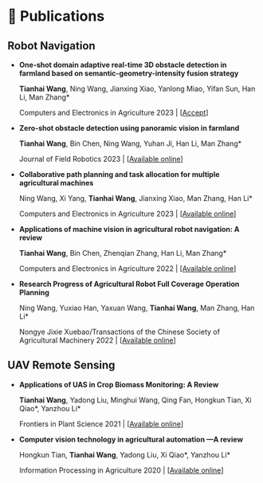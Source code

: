 # 📝 Publications
## Robot Navigation

- **One-shot domain adaptive real-time 3D obstacle detection in farmland based on semantic-geometry-intensity fusion strategy**

    **Tianhai Wang**, Ning Wang, Jianxing Xiao, Yanlong Miao, Yifan Sun, Han Li, Man Zhang\*

    Computers and Electronics in Agriculture 2023 \| [[Accept](https://authors.elsevier.com/tracking/article/details.do?aid=108264&jid=COMPAG&surname=Zhang)]
- **Zero-shot obstacle detection using panoramic vision in farmland**

    **Tianhai Wang**, Bin Chen, Ning Wang, Yuhan Ji, Han Li, Man Zhang\*

    Journal of Field Robotics 2023 \| [[Available online](https://onlinelibrary.wiley.com/doi/10.1002/rob.22224)]

- **Collaborative path planning and task allocation for multiple agricultural machines**

    Ning Wang, Xi Yang, **Tianhai Wang**, Jianxing Xiao, Man Zhang, Han Li\*

    Computers and Electronics in Agriculture 2023 \| [[Available online](https://www.sciencedirect.com/science/article/pii/S0168169923006063)]

- **Applications of machine vision in agricultural robot navigation: A review**

    **Tianhai Wang**, Bin Chen, Zhenqian Zhang, Han Li, Man Zhang\*

    Computers and Electronics in Agriculture 2022 \| [[Available online](https://www.sciencedirect.com/science/article/pii/S0168169922004021)]

- **Research Progress of Agricultural Robot Full Coverage Operation Planning**

    Ning Wang, Yuxiao Han, Yaxuan Wang, **Tianhai Wang**, Man Zhang, Han Li\*

    Nongye Jixie Xuebao/Transactions of the Chinese Society of Agricultural Machinery 2022 \| [[Available online](http://www.nyjxxb.net/index.php/journal/article/view/1489)]

## UAV Remote Sensing

- **Applications of UAS in Crop Biomass Monitoring: A Review**

    **Tianhai Wang**, Yadong Liu, Minghui Wang, Qing Fan, Hongkun Tian, Xi Qiao\*, Yanzhou Li\*

    Frontiers in Plant Science 2021 \| [[Available online](https://www.frontiersin.org/articles/10.3389/fpls.2021.616689/full)]

- **Computer vision technology in agricultural automation —A review**

    Hongkun Tian, **Tianhai Wang**, Yadong Liu, Xi Qiao\*, Yanzhou Li\*

    Information Processing in Agriculture 2020 \| [[Available online](https://www.sciencedirect.com/science/article/pii/S2214317319301751)]